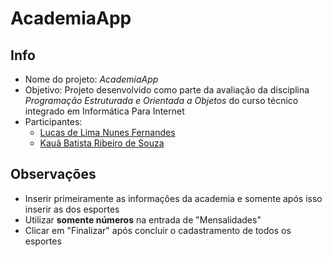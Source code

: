 # AcademiaApp

## Info

- Nome do projeto: *AcademiaApp*
- Objetivo: Projeto desenvolvido como parte da avaliação da disciplina *Programação Estruturada e Orientada a Objetos* do curso técnico integrado em Informática Para Internet
- Participantes:
  - [Lucas de Lima Nunes Fernandes](https://github.com/monzadrifteiro/)
  - [Kauã Batista Ribeiro de Souza](https://github.com/kuabrs/)

## Observações

- Inserir primeiramente as informações da academia e somente após isso inserir as dos esportes
- Utilizar **somente números** na entrada de "Mensalidades"
- Clicar em "Finalizar" após concluir o cadastramento de todos os esportes

